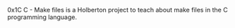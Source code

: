 0x1C C - Make files is a Holberton project to teach about make files in the C programming language.
